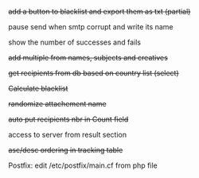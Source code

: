 ~~add a button to blacklist and export them as txt (partial)~~

pause send when smtp corrupt and write its name

show the number of successes and fails

~~add multiple from names, subjects and creatives~~

~~get recipients from db based on country list (select)~~

~~Calculate blacklist~~

~~randomize attachement name~~

~~auto put recipients nbr in Count field~~

access to server from result section

~~asc/desc ordering in tracking table~~

Postfix: edit /etc/postfix/main.cf from php file
